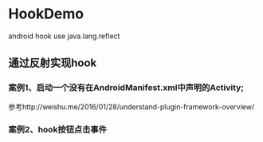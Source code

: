 # HookDemo
android hook use java.lang.reflect

## 通过反射实现hook
### 案例1、启动一个没有在AndroidManifest.xml中声明的Activity;
参考http://weishu.me/2016/01/28/understand-plugin-framework-overview/

### 案例2、hook按钮点击事件
